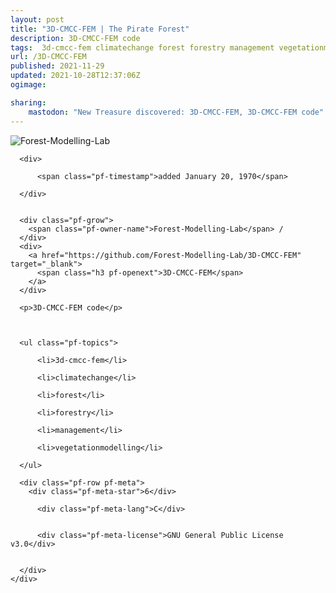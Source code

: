 ```yaml
---
layout: post
title: "3D-CMCC-FEM | The Pirate Forest"
description: 3D-CMCC-FEM code
tags:  3d-cmcc-fem climatechange forest forestry management vegetationmodelling
url: /3D-CMCC-FEM
published: 2021-11-29
updated: 2021-10-28T12:37:06Z
ogimage: 

sharing:
    mastodon: "New Treasure discovered: 3D-CMCC-FEM, 3D-CMCC-FEM code"
---
```


<div class="pf-night-sky-spacer">
    <div id="pf-night-sky" data-stars="6" data-owner="Forest-Modelling-Lab" data-repo="3D-CMCC-FEM">
        <div id="pf-open-dialog" class="pf-meta-star pf-star-todo"></div>
        <dialog id="pf-star-dialog">
            Star this Repository to putt a smile on the Developers face.
            <div class="pf-row">
                <div class="pf-grow"></div>
                <div><a class="pf-unterlines" href="https://github.com/Forest-Modelling-Lab/3D-CMCC-FEM" target="_blank">VISIT REPOSITORY</a></div>
            </div>
        </dialog>
    </div>
    
</div>

<div class="pf-ship-list">
    <div class="pf-row pf-pirate pf-small-column" data-pirate-id="QUQycrx5mAg1oDaEhyF6h">
    <div>
      <!--<a href="https://github.com/Forest-Modelling-Lab" target="blank">-->
        <div class="pf-pirate-avatar">
          <div class="pf-cross pf-clickable"  onclick="collect('QUQycrx5mAg1oDaEhyF6h'); return false;"></div>
          <img src="https://avatars.githubusercontent.com/u/54363140?v=4" title="Forest-Modelling-Lab" alt="Forest-Modelling-Lab"/>
      </div>
      <!--</a>
      <div class="pf-pirate-actions">
        <a class="pf-treasure-add"  title="save in my treasure chest" onclick="collect('QUQycrx5mAg1oDaEhyF6h'); return false;" href="#">
          <img src="./assets/coin.svg" alt="treasure"/>
        </a>
        <a class="pf-treasure-remove" onclick="throwAway('QUQycrx5mAg1oDaEhyF6h'); return false;">remove</a>
      </div>-->
    </div>
    <div class="pf-ship">

      <div>
        
          <span class="pf-timestamp">added January 20, 1970</span>
        
      </div>
      
      
      <div class="pf-grow">
        <span class="pf-owner-name">Forest-Modelling-Lab</span> / 
      </div>
      <div>
        <a href="https://github.com/Forest-Modelling-Lab/3D-CMCC-FEM" target="_blank">
          <span class="h3 pf-openext">3D-CMCC-FEM</span>
        </a>
      </div>

      <p>3D-CMCC-FEM code</p>

      

      <ul class="pf-topics">
        
          <li>3d-cmcc-fem</li>
        
          <li>climatechange</li>
        
          <li>forest</li>
        
          <li>forestry</li>
        
          <li>management</li>
        
          <li>vegetationmodelling</li>
        
      </ul>

      <div class="pf-row pf-meta">
        <div class="pf-meta-star">6</div>
        
          <div class="pf-meta-lang">C</div>
        
        
          <div class="pf-meta-license">GNU General Public License v3.0</div>
        
        
      </div>
    </div>
  </div>
</div>